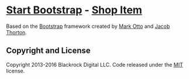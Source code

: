 # [Start Bootstrap](http://startbootstrap.com/) - [Shop Item](http://startbootstrap.com/template-overviews/shop-item/)

Based on the [Bootstrap](http://getbootstrap.com/) framework created by [Mark Otto](https://twitter.com/mdo) and [Jacob Thorton](https://twitter.com/fat).

## Copyright and License

Copyright 2013-2016 Blackrock Digital LLC. Code released under the [MIT](https://github.com/BlackrockDigital/startbootstrap-shop-item/blob/gh-pages/LICENSE) license.
